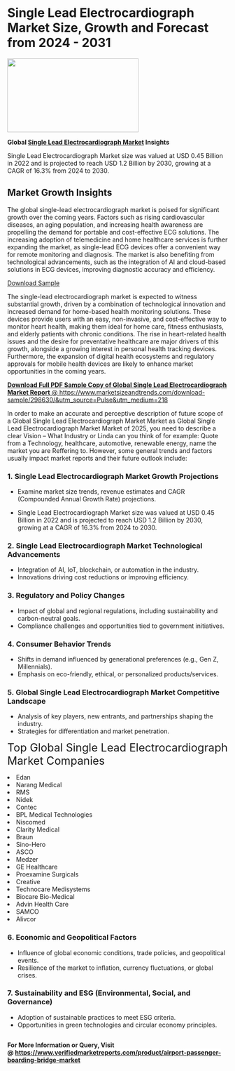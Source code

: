 <H1>Single Lead Electrocardiograph Market Size, Growth and Forecast from 2024 - 2031</H1><img class="aligncenter size-medium wp-image-584254" src="https://thirdeyenews.in/wp-content/uploads/2024/09/Global-Market-Research-300x168.jpeg" alt="" width="300" height="168" /><p><strong>Global&nbsp;<a href="https://www.marketsizeandtrends.com/download-sample/298630/&amp;utm_source=Pulse&amp;utm_medium=218">Single Lead Electrocardiograph Market</a> Insights</strong></p><p>Single Lead Electrocardiograph Market size was valued at USD 0.45 Billion in 2022 and is projected to reach USD 1.2 Billion by 2030, growing at a CAGR of 16.3% from 2024 to 2030.</p><p><h2>Market Growth Insights</h2> <p>The global single-lead electrocardiograph market is poised for significant growth over the coming years. Factors such as rising cardiovascular diseases, an aging population, and increasing health awareness are propelling the demand for portable and cost-effective ECG solutions. The increasing adoption of telemedicine and home healthcare services is further expanding the market, as single-lead ECG devices offer a convenient way for remote monitoring and diagnosis. The market is also benefiting from technological advancements, such as the integration of AI and cloud-based solutions in ECG devices, improving diagnostic accuracy and efficiency.</p> <p><a href="#">Download Sample</a></p> <p>The single-lead electrocardiograph market is expected to witness substantial growth, driven by a combination of technological innovation and increased demand for home-based health monitoring solutions. These devices provide users with an easy, non-invasive, and cost-effective way to monitor heart health, making them ideal for home care, fitness enthusiasts, and elderly patients with chronic conditions. The rise in heart-related health issues and the desire for preventative healthcare are major drivers of this growth, alongside a growing interest in personal health tracking devices. Furthermore, the expansion of digital health ecosystems and regulatory approvals for mobile health devices are likely to enhance market opportunities in the coming years.</p> <p><a href="#"></p><p><span class=""><strong>Download Full PDF Sample Copy of Global Single Lead Electrocardiograph Market Report</strong> @ <a href="https://www.marketsizeandtrends.com/download-sample/298630/&amp;utm_source=Pulse&amp;utm_medium=218" target="_blank">https://www.marketsizeandtrends.com/download-sample/298630/&amp;utm_source=Pulse&amp;utm_medium=218</a></span></p><p>In order to make an accurate and perceptive description of future scope of a Global&nbsp;Single Lead Electrocardiograph Market Market as Global&nbsp;Single Lead Electrocardiograph Market Market of 2025, you need to describe a clear Vision &ndash; What Industry or Linda can you think of for example: Quote from a Technology, healthcare, automotive, renewable energy, name the market you are Reffering to. However, some general trends and factors usually impact market reports and their future outlook include:</p><h3>1.&nbsp;<strong>Single Lead Electrocardiograph Market Growth Projections</strong></h3><ul><li>Examine market size trends, revenue estimates and CAGR (Compounded Annual Growth Rate) projections.</li><li><p>Single Lead Electrocardiograph Market size was valued at USD 0.45 Billion in 2022 and is projected to reach USD 1.2 Billion by 2030, growing at a CAGR of 16.3% from 2024 to 2030.</p></li></ul><h3>2.&nbsp;<strong>Single Lead Electrocardiograph Market Technological Advancements</strong></h3><ul><li>Integration of AI, IoT, blockchain, or automation in the industry.</li><li>Innovations driving cost reductions or improving efficiency.</li></ul><h3>3.&nbsp;<strong>Regulatory and Policy Changes</strong></h3><ul><li>Impact of global and regional regulations, including sustainability and carbon-neutral goals.</li><li>Compliance challenges and opportunities tied to government initiatives.</li></ul><h3>4.&nbsp;<strong>Consumer Behavior Trends</strong></h3><ul><li>Shifts in demand influenced by generational preferences (e.g., Gen Z, Millennials).</li><li>Emphasis on eco-friendly, ethical, or personalized products/services.</li></ul><h3>5.&nbsp;<strong>Global Single Lead Electrocardiograph Market Competitive Landscape</strong></h3><ul><li>Analysis of key players, new entrants, and partnerships shaping the industry.</li><li>Strategies for differentiation and market penetration.</li></ul><p data-pm-slice="1 1 []"><span style="color: inherit; font-family: inherit; font-size: 25px;">Top Global Single Lead Electrocardiograph Market Companies</span></p><div class="" data-test-id=""><p><li>Edan</li><li> Narang Medical</li><li> RMS</li><li> Nidek</li><li> Contec</li><li> BPL Medical Technologies</li><li> Niscomed</li><li> Clarity Medical</li><li> Braun</li><li> Sino-Hero</li><li> ASCO</li><li> Medzer</li><li> GE Healthcare</li><li> Proexamine Surgicals</li><li> Creative</li><li> Technocare Medisystems</li><li> Biocare Bio-Medical</li><li> Advin Health Care</li><li> SAMCO</li><li> Alivcor</li></p></div><h3>6.&nbsp;<strong>Economic and Geopolitical Factors</strong></h3><ul><li>Influence of global economic conditions, trade policies, and geopolitical events.</li><li>Resilience of the market to inflation, currency fluctuations, or global crises.</li></ul><h3>7.&nbsp;<strong>Sustainability and ESG (Environmental, Social, and Governance)</strong></h3><ul><li>Adoption of sustainable practices to meet ESG criteria.</li><li>Opportunities in green technologies and circular economy principles.</li></ul><h2><strong style="font-size: 14px;">For More Information or Query, Visit @&nbsp;</strong><a style="background-color: #ffffff; font-size: 14px;" href="https://www.marketsizeandtrends.com/report/single-lead-electrocardiograph-market/" target="_blank">https://www.verifiedmarketreports.com/product/airport-passenger-boarding-bridge-market</a></h2>
